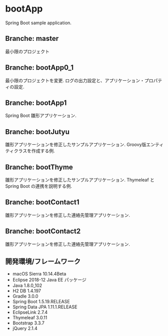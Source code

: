 # bootApp

Spring Boot sample application.
## Branche: master
最小限のプロジェクト

## Branche: bootApp0_1
最小限のプロジェクトを変更.
ログの出力設定と、アプリケーション・プロパティの設定.

## Branche: bootApp1
Spring Boot 雛形アプリケーション.

## Branche: bootJutyu
雛形アプリケーションを修正したサンプルアプリケーション.
Groovy版エンティティクラスを作成する例.

## Branche: bootThyme
雛形アプリケーションを修正したサンプルアプリケーション.
Thymeleaf と Spring Boot の連携を説明する例.

## Branche: bootContact1
雛形アプリケーションを修正した連絡先管理アプリケーション.

## Branche: bootContact2
雛形アプリケーションを修正した連絡先管理アプリケーション.

## 開発環境/フレームワーク
+ macOS Sierra 10.14.4Beta
+ Eclipse 2018-12 Java EE パッケージ
+ Java 1.8.0_102
+ H2 DB 1.4.197
+ Gradle 3.0.0
+ Spring Boot 1.5.19.RELEASE
+ Spring Data JPA 1.11.1.RELEASE
+ EclipseLink 2.7.4
+ Thymeleaf 3.0.11
+ Bootstrap 3.3.7
+ jQuery 2.1.4

